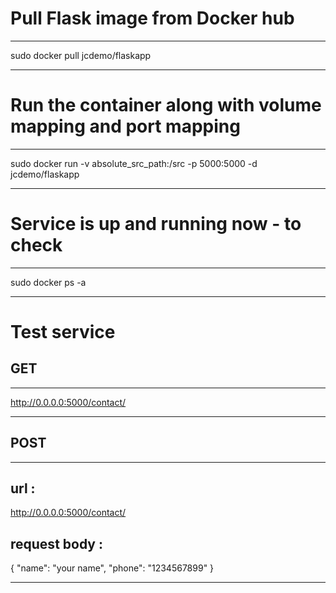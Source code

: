 # Pull Flask image from Docker hub
**********************************
sudo docker pull jcdemo/flaskapp
**********************************
# Run the container along with volume mapping and port mapping
***********************************************************
sudo docker run -v absolute_src_path:/src -p 5000:5000 -d jcdemo/flaskapp
***********************************************************
# Service is up and running now - to check
******************
sudo docker ps -a
******************
# Test service
## GET
*****************************
http://0.0.0.0:5000/contact/<id>
*****************************
## POST
*****************************
## url :
http://0.0.0.0:5000/contact/
## request body :
{
    "name": "your name",
    "phone": "1234567899"
  }
*****************************
